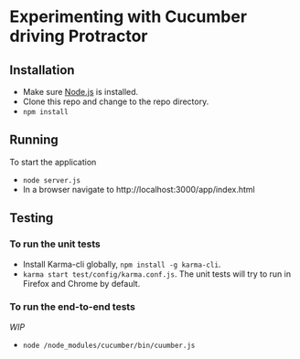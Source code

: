 # Experimenting with Cucumber driving Protractor

## Installation

* Make sure [Node.js](http://nodejs.org/) is installed.
* Clone this repo and change to the repo directory.
* `npm install`

## Running

To start the application
* `node server.js`
* In a browser navigate to http://localhost:3000/app/index.html

## Testing

### To run the unit tests

* Install Karma-cli globally, `npm install -g karma-cli`.
* `karma start test/config/karma.conf.js`. The unit tests will try to run in Firefox and Chrome by default.

### To run the end-to-end tests

*WIP*
* `node /node_modules/cucumber/bin/cuumber.js`